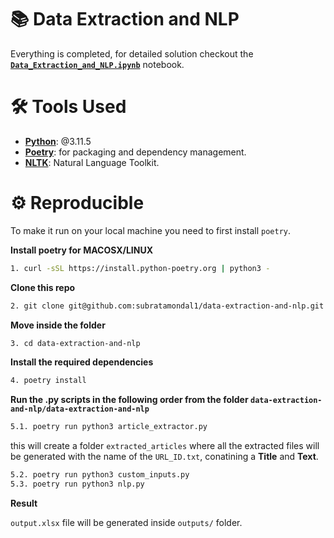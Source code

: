 # 📚 Data Extraction and NLP
Everything is completed, for detailed solution checkout the [**`Data_Extraction_and_NLP.ipynb`**](https://github.com/subratamondal1/data-extraction-and-nlp/blob/main/Data_Extraction_and_NLP.ipynb) notebook. 
# 🛠️ Tools Used
- [**Python**](https://www.python.org/): @3.11.5
- [**Poetry**](https://python-poetry.org/): for packaging and dependency management.
- [**NLTK**](https://www.nltk.org/index.html): Natural Language Toolkit.

# ⚙️ Reproducible
To make it run on your local machine you need to first install `poetry`.

**Install poetry for MACOSX/LINUX**

```bash
1. curl -sSL https://install.python-poetry.org | python3 -
```
**Clone this repo**

```bash
2. git clone git@github.com:subratamondal1/data-extraction-and-nlp.git
```

**Move inside the folder**

```bash
3. cd data-extraction-and-nlp
```

**Install the required dependencies**
```bash
4. poetry install
```
**Run the .py scripts in the following order from the folder `data-extraction-and-nlp/data-extraction-and-nlp`**
```bash
5.1. poetry run python3 article_extractor.py 
```
this will create a folder `extracted_articles` where all the extracted files will be generated with the name of the `URL_ID.txt`, conatining a **Title** and **Text**.

```bash
5.2. poetry run python3 custom_inputs.py
5.3. poetry run python3 nlp.py
```
**Result**

`output.xlsx` file will be generated inside `outputs/` folder.
